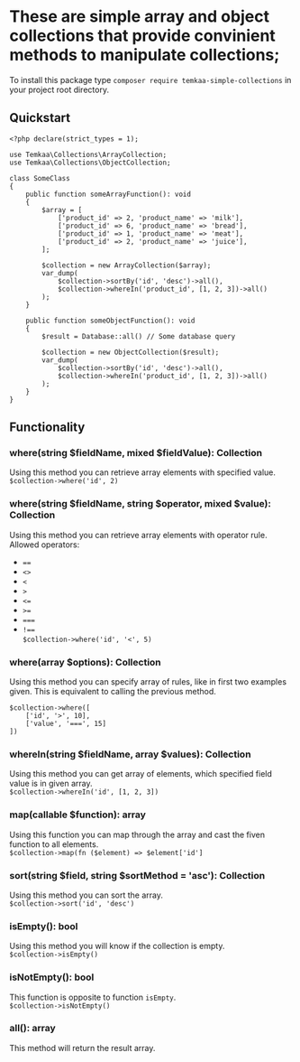 # These are simple array and object collections that provide convinient methods to manipulate collections;
To install this package type ```composer require temkaa-simple-collections``` in your project root directory.
## Quickstart
```
<?php declare(strict_types = 1);

use Temkaa\Collections\ArrayCollection;
use Temkaa\Collections\ObjectCollection;

class SomeClass
{
    public function someArrayFunction(): void
    {
        $array = [
            ['product_id' => 2, 'product_name' => 'milk'],
            ['product_id' => 6, 'product_name' => 'bread'],
            ['product_id' => 1, 'product_name' => 'meat'],
            ['product_id' => 2, 'product_name' => 'juice'],
        ];

        $collection = new ArrayCollection($array);
        var_dump(
            $collection->sortBy('id', 'desc')->all(),
            $collection->whereIn('product_id', [1, 2, 3])->all()
        );
    }

    public function someObjectFunction(): void
    {
        $result = Database::all() // Some database query
        
        $collection = new ObjectCollection($result);
        var_dump(
            $collection->sortBy('id', 'desc')->all(),
            $collection->whereIn('product_id', [1, 2, 3])->all()
        );
    }
}
```
## Functionality
### where(string $fieldName, mixed $fieldValue): Collection
Using this method you can retrieve array elements with specified value.  
```$collection->where('id', 2)```  
### where(string $fieldName, string $operator, mixed $value): Collection
Using this method you can retrieve array elements with operator rule.  
Allowed operators:  
- `==`
- `<>`
- `<`
- `>`
- `<=`
- `>=`
- `===`
- `!==`  
```$collection->where('id', '<', 5)```  
### where(array $options): Collection
Using this method you can specify array of rules, like in first two examples given. This is equivalent to calling the previous method.
```
$collection->where([
    ['id', '>', 10],
    ['value', '===', 15]
])
```
### whereIn(string $fieldName, array $values): Collection
Using this method you can get array of elements, which specified field value is in given array.  
```$collection->whereIn('id', [1, 2, 3])```  
### map(callable $function): array
Using this function you can map through the array and cast the fiven function to all elements.  
```$collection->map(fn ($element) => $element['id']```  
### sort(string $field, string $sortMethod = 'asc'): Collection
Using this method you can sort the array.  
```$collection->sort('id', 'desc')```  
### isEmpty(): bool
Using this method you will know if the collection is empty.  
```$collection->isEmpty()```  
### isNotEmpty(): bool
This function is opposite to function `isEmpty`.  
```$collection->isNotEmpty()```  
### all(): array
This method will return the result array.